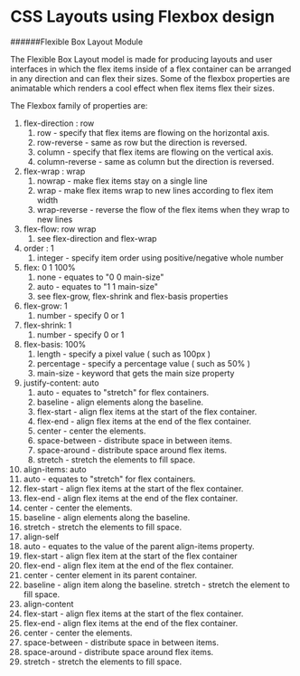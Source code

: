 # CSS Layouts using Flexbox design

######Flexible Box Layout Module

The Flexible Box Layout model is made for producing layouts and user interfaces in which the flex items inside of a flex container can be arranged in any direction and can flex their sizes. Some of the flexbox properties are animatable which renders a cool effect when flex items flex their sizes.


The Flexbox family of properties are:

1. flex-direction : row
   1. row - specify that flex items are flowing on the horizontal axis. 
   2. row-reverse - same as row but the direction is reversed. 
   3. column - specify that flex items are flowing on the vertical axis. 
   4. column-reverse - same as column but the direction is reversed.
2. flex-wrap : wrap
   1. nowrap - make flex items stay on a single line 
   2. wrap - make flex items wrap to new lines according to flex item width 
   3. wrap-reverse - reverse the flow of the flex items when they wrap to new lines
3. flex-flow: row wrap
   1. see flex-direction and flex-wrap
4. order : 1
   1. integer - specify item order using positive/negative whole number
5. flex: 0 1 100%
   1. none - equates to "0 0 main-size" 
   2. auto - equates to "1 1 main-size" 
   3. see flex-grow, flex-shrink and flex-basis properties
6. flex-grow: 1
   1. number - specify 0 or 1
7. flex-shrink: 1
   1. number - specify 0 or 1
8. flex-basis: 100%
   1. length - specify a pixel value ( such as 100px ) 
   2. percentage - specify a percentage value ( such as 50% ) 
   3. main-size - keyword that gets the main size property
9. justify-content: auto
   1. auto - equates to "stretch" for flex containers.
   2. baseline - align elements along the baseline.
   3. flex-start - align flex items at the start of the flex container.
   4. flex-end - align flex items at the end of the flex container.
   5. center - center the elements.
   6. space-between - distribute space in between items.
   7. space-around - distribute space around flex items.
   8. stretch - stretch the elements to fill space.
10. align-items: auto
   1. auto - equates to "stretch" for flex containers. 
   2. flex-start - align flex items at the start of the flex container. 
   3. flex-end - align flex items at the end of the flex container. 
   4. center - center the elements. 
   5. baseline - align elements along the baseline. 
   6. stretch - stretch the elements to fill space.
11. align-self
   1. auto - equates to the value of the parent align-items property. 
   2. flex-start - align flex item at the start of the flex container 
   3. flex-end - align flex item at the end of the flex container. 
   4. center - center element in its parent container. 
   5. baseline - align item along the baseline. stretch - stretch the element to fill space. 
12. align-content 
   1. flex-start - align flex items at the start of the flex container.
   2. flex-end - align flex items at the end of the flex container.
   3. center - center the elements.
   4. space-between - distribute space in between items.
   5. space-around - distribute space around flex items.
   6. stretch - stretch the elements to fill space.
